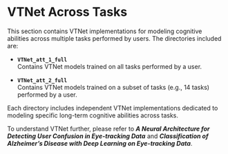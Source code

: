# VTNet Across Tasks

This section contains VTNet implementations for modeling cognitive abilities across multiple tasks performed by users. The directories included are:

- **`VTNet_att_1_full`**  
  Contains VTNet models trained on all tasks performed by a user.

- **`VTNet_att_2_full`**  
  Contains VTNet models trained on a subset of tasks (e.g., 14 tasks) performed by a user.

Each directory includes independent VTNet implementations dedicated to modeling specific long-term cognitive abilities across tasks.

To understand VTNet further, please refer to **_A Neural Architecture for Detecting User Confusion in Eye-tracking Data_** and **_Classification of Alzheimer’s Disease with Deep Learning on Eye-tracking Data_**.


